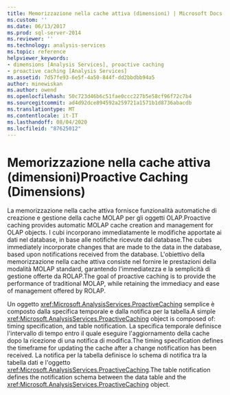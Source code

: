 ```yaml
---
title: Memorizzazione nella cache attiva (dimensioni) | Microsoft Docs
ms.custom: ''
ms.date: 06/13/2017
ms.prod: sql-server-2014
ms.reviewer: ''
ms.technology: analysis-services
ms.topic: reference
helpviewer_keywords:
- dimensions [Analysis Services], proactive caching
- proactive caching [Analysis Services]
ms.assetid: 7d57fe93-6e5f-4a50-844f-dd2bbdbb94a5
author: minewiskan
ms.author: owend
ms.openlocfilehash: 50c723d46b6c51fae0ccc227b5e58cf96f72c7b4
ms.sourcegitcommit: ad4d92dce894592a259721a1571b1d8736abacdb
ms.translationtype: MT
ms.contentlocale: it-IT
ms.lasthandoff: 08/04/2020
ms.locfileid: "87625012"
---
```

# <a name="proactive-caching-dimensions"></a><span data-ttu-id="47bdd-102">Memorizzazione nella cache attiva (dimensioni)</span><span class="sxs-lookup"><span data-stu-id="47bdd-102">Proactive Caching (Dimensions)</span></span>
  <span data-ttu-id="47bdd-103">La memorizzazione nella cache attiva fornisce funzionalità automatiche di creazione e gestione della cache MOLAP per gli oggetti OLAP.</span><span class="sxs-lookup"><span data-stu-id="47bdd-103">Proactive caching provides automatic MOLAP cache creation and management for OLAP objects.</span></span> <span data-ttu-id="47bdd-104">I cubi incorporano immediatamente le modifiche apportate ai dati nel database, in base alle notifiche ricevute dal database.</span><span class="sxs-lookup"><span data-stu-id="47bdd-104">The cubes immediately incorporate changes that are made to the data in the database, based upon notifications received from the database.</span></span> <span data-ttu-id="47bdd-105">L'obiettivo della memorizzazione nella cache attiva consiste nel fornire le prestazioni della modalità MOLAP standard, garantendo l'immediatezza e la semplicità di gestione offerte da ROLAP.</span><span class="sxs-lookup"><span data-stu-id="47bdd-105">The goal of proactive caching is to provide the performance of traditional MOLAP, while retaining the immediacy and ease of management offered by ROLAP.</span></span>  
  
 <span data-ttu-id="47bdd-106">Un oggetto <xref:Microsoft.AnalysisServices.ProactiveCaching> semplice è composto dalla specifica temporale e dalla notifica per la tabella.</span><span class="sxs-lookup"><span data-stu-id="47bdd-106">A simple <xref:Microsoft.AnalysisServices.ProactiveCaching> object is composed of: timing specification, and table notification.</span></span> <span data-ttu-id="47bdd-107">La specifica temporale definisce l'intervallo di tempo entro il quale eseguire l'aggiornamento della cache dopo la ricezione di una notifica di modifica.</span><span class="sxs-lookup"><span data-stu-id="47bdd-107">The timing specification defines the timeframe for updating the cache after a change notification has been received.</span></span> <span data-ttu-id="47bdd-108">La notifica per la tabella definisce lo schema di notifica tra la tabella dati e l'oggetto <xref:Microsoft.AnalysisServices.ProactiveCaching>.</span><span class="sxs-lookup"><span data-stu-id="47bdd-108">The table notification defines the notification schema between the data table and the <xref:Microsoft.AnalysisServices.ProactiveCaching> object.</span></span>  
  
  
